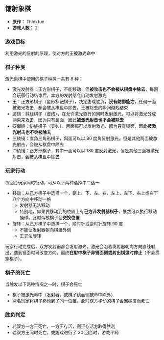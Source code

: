 ## 镭射象棋

- **原作：** Thinkfun
- **游戏人数：** 2

### 游戏目标

利用激光的反射的原理，使对方的王被激光命中

### 棋子种类

激光象棋中使用的棋子种类一共有 6 种：

- 激光发射器：正方形棋子，不能移动，但**被攻击也不会被从棋盘中除去**，每回合玩家行动结束后，本方的发射器会自动发射激光
- 王：正方形棋子（星形标记棋子），决定游戏胜负，**没有防御能力**，任何一面被激光攻击，都会被从棋盘中除去，王被除去的瞬间游戏结束
- 透镜：斜线棋子（虚线），在允许激光直行的同时发射激光，可以将激光分成两束来攻击，因为只有镜面，因此**被激光射击也不会被除去**
- 双面镜：斜线棋子（实线），两面都可以发射激光，因为只有镜面，因此**被激光射击也不会被除去**
- 三棱镜：直角三角形棋子，斜面可以以 90 度角反射激光，但是其他两面被激光射击，会被从棋盘中除去
- 四棱镜：正方形棋子，其中一面可以以 180 度反射激光，但是其他三面被激光射击，会被从棋盘中除去

### 玩家行动

每回合玩家同时行动，可从以下两种选择中二选一

- 移动：从己方棋子中选择一个，朝上、下、左、右、左上、左下、右上或右下八个方向中移动一格
	- 发射器无法移动
    - 特别地，如果要移动到的位置上有**己方非发射器棋子**，依然可以执行移动操作，此时两枚棋子会**交换位置**
- 旋转：从己方棋子中选择一个，顺时针或逆时针旋转 90 度
	- 不能让发射器朝向棋盘外侧
	- 王无法旋转

玩家行动完成后，双方发射器都会发射激光，激光会沿着发射器朝向方向直线射出，遇到镜面时可改变方向，最终**在射中棋子非镜面侧或射出棋盘时停止**（不会贯穿棋子）。

### 棋子的死亡

当触发以下两种情况之一时，棋子会死亡

- 棋子被激光命中（发射器，或棋子镜面侧被命中除外）
- 两名玩家将棋子移动到了同一位置，此时双方移动的棋子会因碰撞而死亡

### 胜负判定

- 若双方一方王死亡，一方王存活，则王存活方取得胜利
- 若双方王同时死亡，或游戏进行了 30 回合时，游戏平局

